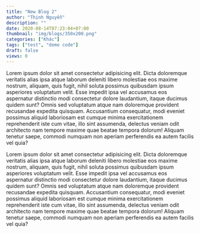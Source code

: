 ```yaml
---
title: "New Blog 2"
author: "Thịnh Nguyễn"
description: ""
date: 2020-08-14T07:23:04+07:00
thumbnail: "img/blogs/350x200.png"
categories: ["Khác"]
tags: ["test", "demo code"]
draft: false
views: 0
---
```


Lorem ipsum dolor sit amet consectetur adipisicing elit. Dicta doloremque veritatis alias ipsa atque laborum deleniti libero molestiae eos maxime nostrum, aliquam, quis fugit, nihil soluta possimus quibusdam ipsum asperiores voluptatum velit. Esse impedit ipsa vel accusamus eos aspernatur distinctio modi consectetur dolore laudantium, itaque ducimus quidem sunt? Omnis sed voluptatum atque nam doloremque provident recusandae expedita quisquam. Accusantium consequatur, modi eveniet possimus aliquid laboriosam est cumque minima exercitationem reprehenderit iste cum vitae, illo sint assumenda, delectus veniam odit architecto nam tempore maxime quae beatae tempora dolorum! Aliquam tenetur saepe, commodi numquam non aperiam perferendis ea autem facilis vel quia?

Lorem ipsum dolor sit amet consectetur adipisicing elit. Dicta doloremque veritatis alias ipsa atque laborum deleniti libero molestiae eos maxime nostrum, aliquam, quis fugit, nihil soluta possimus quibusdam ipsum asperiores voluptatum velit. Esse impedit ipsa vel accusamus eos aspernatur distinctio modi consectetur dolore laudantium, itaque ducimus quidem sunt? Omnis sed voluptatum atque nam doloremque provident recusandae expedita quisquam. Accusantium consequatur, modi eveniet possimus aliquid laboriosam est cumque minima exercitationem reprehenderit iste cum vitae, illo sint assumenda, delectus veniam odit architecto nam tempore maxime quae beatae tempora dolorum! Aliquam tenetur saepe, commodi numquam non aperiam perferendis ea autem facilis vel quia?
